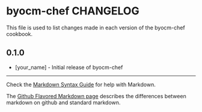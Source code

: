 byocm-chef CHANGELOG
====================

This file is used to list changes made in each version of the byocm-chef cookbook.

0.1.0
-----
- [your_name] - Initial release of byocm-chef

- - -
Check the [Markdown Syntax Guide](http://daringfireball.net/projects/markdown/syntax) for help with Markdown.

The [Github Flavored Markdown page](http://github.github.com/github-flavored-markdown/) describes the differences between markdown on github and standard markdown.
